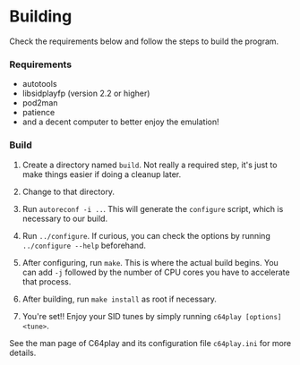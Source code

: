 # Building

Check the requirements below and follow the steps to build the program.

### Requirements

- autotools
- libsidplayfp (version 2.2 or higher)
- pod2man
- patience
- and a decent computer to better enjoy the emulation!

### Build

1. Create a directory named `build`. Not really a required step, it's just
to make things easier if doing a cleanup later.

2. Change to that directory.

3. Run `autoreconf -i ..`. This will generate the `configure` script,
which is necessary to our build.

4. Run `../configure`. If curious, you can check the options by running
`../configure --help` beforehand.

5. After configuring, run `make`. This is where the actual build begins.
You can add `-j` followed by the number of CPU cores you have to
accelerate that process.

6. After building, run `make install` as root if necessary.

7. You're set!! Enjoy your SID tunes by simply running `c64play [options] <tune>`.

See the man page of C64play and its configuration file `c64play.ini`
for more details.
